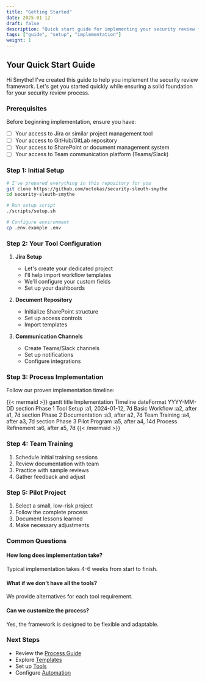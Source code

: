 ```yaml
---
title: "Getting Started"
date: 2025-01-12
draft: false
description: "Quick start guide for implementing your security review framework"
tags: ["guide", "setup", "implementation"]
weight: 1
---
```


## Your Quick Start Guide

Hi Smythe! I've created this guide to help you implement the security review framework. Let's get you started quickly while ensuring a solid foundation for your security review process.

### Prerequisites

Before beginning implementation, ensure you have:

- [ ] Your access to Jira or similar project management tool
- [ ] Your access to GitHub/GitLab repository
- [ ] Your access to SharePoint or document management system
- [ ] Your access to Team communication platform (Teams/Slack)

### Step 1: Initial Setup

```bash
# I've prepared everything in this repository for you
git clone https://github.com/octokas/security-sleuth-smythe
cd security-sleuth-smythe

# Run setup script
./scripts/setup.sh

# Configure environment
cp .env.example .env
```

### Step 2: Your Tool Configuration

1. **Jira Setup**
   - Let's create your dedicated project
   - I'll help import workflow templates
   - We'll configure your custom fields
   - Set up your dashboards

2. **Document Repository**
   - Initialize SharePoint structure
   - Set up access controls
   - Import templates

3. **Communication Channels**
   - Create Teams/Slack channels
   - Set up notifications
   - Configure integrations

### Step 3: Process Implementation

Follow our proven implementation timeline:

{{< mermaid >}}
gantt
    title Implementation Timeline
    dateFormat  YYYY-MM-DD
    section Phase 1
    Tool Setup           :a1, 2024-01-12, 7d
    Basic Workflow       :a2, after a1, 7d
    section Phase 2
    Documentation        :a3, after a2, 7d
    Team Training        :a4, after a3, 7d
    section Phase 3
    Pilot Program        :a5, after a4, 14d
    Process Refinement   :a6, after a5, 7d
{{< /mermaid >}}

### Step 4: Team Training

1. Schedule initial training sessions
2. Review documentation with team
3. Practice with sample reviews
4. Gather feedback and adjust

### Step 5: Pilot Project

1. Select a small, low-risk project
2. Follow the complete process
3. Document lessons learned
4. Make necessary adjustments

### Common Questions

#### How long does implementation take?
Typical implementation takes 4-6 weeks from start to finish.

#### What if we don't have all the tools?
We provide alternatives for each tool requirement.

#### Can we customize the process?
Yes, the framework is designed to be flexible and adaptable.

### Next Steps

- Review the [Process Guide](/process/)
- Explore [Templates](/templates/)
- Set up [Tools](/tools/)
- Configure [Automation](/automation/)
